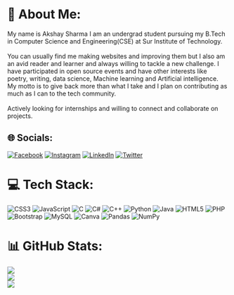 # 💫 About Me:
My name is Akshay Sharma I am an undergrad student pursuing my B.Tech in Computer Science and Engineering(CSE) at Sur Institute of Technology.<br><br>You can usually find me making websites and improving them but I also am an avid reader and learner and always willing to tackle a new challenge. I have participated in open source events and have other interests like poetry, writing, data science, Machine learning and Artificial intelligence. My motto is to give back more than what I take and I plan on contributing as much as I can to the tech community.<br><br>Actively looking for internships and willing to connect and collaborate on projects.


## 🌐 Socials:
[![Facebook](https://img.shields.io/badge/Facebook-%231877F2.svg?logo=Facebook&logoColor=white)](https://facebook.com/https://www.facebook.com/profile.php?id=100088041877351) [![Instagram](https://img.shields.io/badge/Instagram-%23E4405F.svg?logo=Instagram&logoColor=white)](https://instagram.com/https://www.instagram.com/2_ak.shay/) [![LinkedIn](https://img.shields.io/badge/LinkedIn-%230077B5.svg?logo=linkedin&logoColor=white)](https://linkedin.com/in/-akshay-sharma-) [![Twitter](https://img.shields.io/badge/Twitter-%231DA1F2.svg?logo=Twitter&logoColor=white)](https://twitter.com/https://twitter.com/AkshayS51037490) 

# 💻 Tech Stack:
![CSS3](https://img.shields.io/badge/css3-%231572B6.svg?style=for-the-badge&logo=css3&logoColor=white) ![JavaScript](https://img.shields.io/badge/javascript-%23323330.svg?style=for-the-badge&logo=javascript&logoColor=%23F7DF1E) ![C](https://img.shields.io/badge/c-%2300599C.svg?style=for-the-badge&logo=c&logoColor=white) ![C#](https://img.shields.io/badge/c%23-%23239120.svg?style=for-the-badge&logo=c-sharp&logoColor=white) ![C++](https://img.shields.io/badge/c++-%2300599C.svg?style=for-the-badge&logo=c%2B%2B&logoColor=white) ![Python](https://img.shields.io/badge/python-3670A0?style=for-the-badge&logo=python&logoColor=ffdd54) ![Java](https://img.shields.io/badge/java-%23ED8B00.svg?style=for-the-badge&logo=java&logoColor=white) ![HTML5](https://img.shields.io/badge/html5-%23E34F26.svg?style=for-the-badge&logo=html5&logoColor=white) ![PHP](https://img.shields.io/badge/php-%23777BB4.svg?style=for-the-badge&logo=php&logoColor=white) ![Bootstrap](https://img.shields.io/badge/bootstrap-%23563D7C.svg?style=for-the-badge&logo=bootstrap&logoColor=white) ![MySQL](https://img.shields.io/badge/mysql-%2300f.svg?style=for-the-badge&logo=mysql&logoColor=white) ![Canva](https://img.shields.io/badge/Canva-%2300C4CC.svg?style=for-the-badge&logo=Canva&logoColor=white) ![Pandas](https://img.shields.io/badge/pandas-%23150458.svg?style=for-the-badge&logo=pandas&logoColor=white) ![NumPy](https://img.shields.io/badge/numpy-%23013243.svg?style=for-the-badge&logo=numpy&logoColor=white)
# 📊 GitHub Stats:
![](https://github-readme-stats.vercel.app/api?username=AkshayS80&theme=radical&hide_border=false&include_all_commits=true&count_private=true)<br/>
![](https://github-readme-streak-stats.herokuapp.com/?user=AkshayS80&theme=radical&hide_border=false)<br/>
![](https://github-readme-stats.vercel.app/api/top-langs/?username=AkshayS80&theme=radical&hide_border=false&include_all_commits=true&count_private=true&layout=compact)

<!-- Proudly created with GPRM ( https://gprm.itsvg.in ) -->
